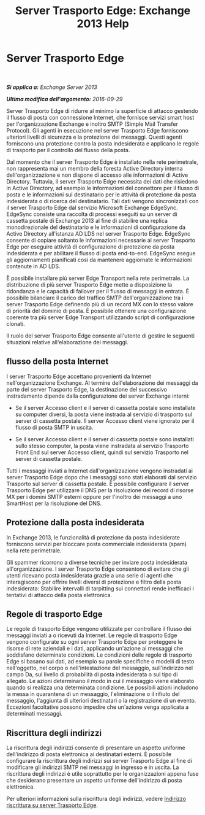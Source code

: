 ﻿---
title: 'Server Trasporto Edge: Exchange 2013 Help'
TOCTitle: Server Trasporto Edge
ms:assetid: cfff9f59-afac-447c-8297-afcebe49a52d
ms:mtpsurl: https://technet.microsoft.com/it-it/library/Bb124701(v=EXCHG.150)
ms:contentKeyID: 61183413
ms.date: 05/22/2018
mtps_version: v=EXCHG.150
ms.translationtype: MT
---

# Server Trasporto Edge

 

_**Si applica a:** Exchange Server 2013_

_**Ultima modifica dell'argomento:** 2016-09-29_

Server Trasporto Edge di ridurre al minimo la superficie di attacco gestendo il flusso di posta con connessione Internet, che fornisce servizi smart host per l'organizzazione Exchange e inoltro SMTP (Simple Mail Transfer Protocol). Gli agenti in esecuzione nel server Trasporto Edge forniscono ulteriori livelli di sicurezza e la protezione dei messaggi. Questi agenti forniscono una protezione contro la posta indesiderata e applicano le regole di trasporto per il controllo del flusso della posta.

Dal momento che il server Trasporto Edge è installato nella rete perimetrale, non rappresenta mai un membro della foresta Active Directory interna dell'organizzazione e non dispone di accesso alle informazioni di Active Directory. Tuttavia, il server Trasporto Edge necessita dei dati che risiedono in Active Directory, ad esempio le informazioni del connettore per il flusso di posta e le informazioni sul destinatario per le attività di protezione da posta indesiderata o di ricerca del destinatario. Tali dati vengono sincronizzati con il server Trasporto Edge dal servizio Microsoft Exchange EdgeSync. EdgeSync consiste una raccolta di processi eseguiti su un server di cassetta postale di Exchange 2013 al fine di stabilire una replica monodirezionale del destinatario e le informazioni di configurazione da Active Directory all'istanza AD LDS nel server Trasporto Edge. EdgeSync consente di copiare soltanto le informazioni necessarie al server Trasporto Edge per eseguire attività di configurazione di protezione da posta indesiderata e per abilitare il flusso di posta end-to-end. EdgeSync esegue gli aggiornamenti pianificati così da mantenere aggiornate le informazioni contenute in AD LDS.

È possibile installare più server Edge Transport nella rete perimetrale. La distribuzione di più server Trasporto Edge mette a disposizione la ridondanza e le capacità di failover per il flusso di messaggi in entrata. È possibile bilanciare il carico del traffico SMTP dell'organizzazione tra i server Trasporto Edge definendo più di un record MX con lo stesso valore di priorità del dominio di posta. È possibile ottenere una configurazione coerente tra più server Edge Transport utilizzando script di configurazione clonati.

Il ruolo del server Trasporto Edge consente all'utente di gestire le seguenti situazioni relative all'elaborazione dei messaggi.

## flusso della posta Internet

I server Trasporto Edge accettano provenienti da Internet nell'organizzazione Exchange. Al termine dell'elaborazione dei messaggi da parte del server Trasporto Edge, la destinazione del successivo instradamento dipende dalla configurazione dei server Exchange interni:

  - Se il server Accesso client e il server di cassetta postale sono installate su computer diversi, la posta viene instrada al servizio di trasporto sul server di cassetta postale. Il server Accesso client viene ignorato per il flusso di posta SMTP in uscita.

  - Se il server Accesso client e il server di cassetta postale sono installati sullo stesso computer, la posta viene instradata al servizio Trasporto Front End sul server Accesso client, quindi sul servizio Trasporto nel server di cassetta postale.

Tutti i messaggi inviati a Internet dall'organizzazione vengono instradati ai server Trasporto Edge dopo che i messaggi sono stati elaborati dal servizio Trasporto sul server di cassetta postale. È possibile configurare il server Trasporto Edge per utilizzare il DNS per la risoluzione dei record di risorse MX per i domini SMTP esterni oppure per l'inoltro dei messaggi a uno SmartHost per la risoluzione del DNS.

## Protezione dalla posta indesiderata

In Exchange 2013, le funzionalità di protezione da posta indesiderate forniscono servizi per bloccare posta commerciale indesiderata (spam) nella rete perimetrale.

Gli spammer ricorrono a diverse tecniche per inviare posta indesiderata all'organizzazione. I server Trasporto Edge consentono di evitare che gli utenti ricevano posta indesiderata grazie a una serie di agenti che interagiscono per offrire livelli diversi di protezione e filtro della posta indesiderata: Stabilire intervalli di tarpitting sui connettori rende inefficaci i tentativi di attacco della posta elettronica.

## Regole di trasporto Edge

Le regole di trasporto Edge vengono utilizzate per controllare il flusso dei messaggi inviati a o ricevuti da Internet. Le regole di trasporto Edge vengono configurate su ogni server Trasporto Edge per proteggere le risorse di rete aziendali e i dati, applicando un'azione ai messaggi che soddisfano determinate condizioni. Le condizioni delle regole di trasporto Edge si basano sui dati, ad esempio su parole specifiche o modelli di testo nell'oggetto, nel corpo o nell'intestazione del messaggio, sull'indirizzo nel campo Da, sul livello di probabilità di posta indesiderata o sul tipo di allegato. Le azioni determinano il modo in cui il messaggio viene elaborato quando si realizza una determinata condizione. Le possibili azioni includono la messa in quarantena di un messaggio, l'eliminazione o il rifiuto del messaggio, l'aggiunta di ulteriori destinatari o la registrazione di un evento. Eccezioni facoltative possono impedire che un'azione venga applicata a determinati messaggi.

## Riscrittura degli indirizzi

La riscrittura degli indirizzi consente di presentare un aspetto uniforme dell'indirizzo di posta elettronica ai destinatari esterni. È possibile configurare la riscrittura degli indirizzi sui server Trasporto Edge al fine di modificare gli indirizzi SMTP nei messaggi in ingresso e in uscita. La riscrittura degli indirizzi è utile soprattutto per le organizzazioni appena fuse che desiderano presentare un aspetto uniforme dell'indirizzo di posta elettronica.

Per ulteriori informazioni sulla riscrittura degli indirizzi, vedere [Indirizzo riscrittura su server Trasporto Edge](address-rewriting-on-edge-transport-servers-exchange-2013-help.md).

